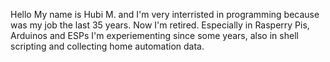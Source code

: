 Hello
My name is Hubi M. and I'm very interristed in programming because was my job the last 35 years.
Now I'm retired. Especially in Rasperry Pis, Arduinos and ESPs I'm experiementing since some years, also in shell scripting and collecting home automation data.
